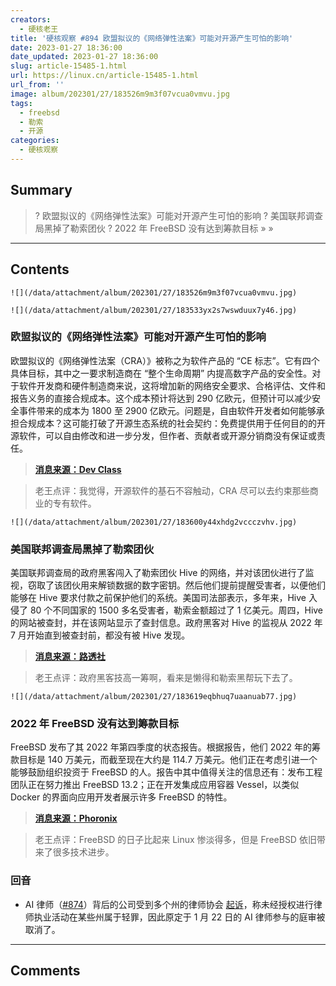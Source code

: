 ```yaml
---
creators:
  - 硬核老王
title: '硬核观察 #894 欧盟拟议的《网络弹性法案》可能对开源产生可怕的影响'
date: 2023-01-27 18:36:00
date_updated: 2023-01-27 18:36:00
slug: article-15485-1.html
url: https://linux.cn/article-15485-1.html
url_from: ''
image: album/202301/27/183526m9m3f07vcua0vmvu.jpg
tags:
  - freebsd
  - 勒索
  - 开源
categories:
  - 硬核观察
---
```


## Summary

> ? 欧盟拟议的《网络弹性法案》可能对开源产生可怕的影响
> ? 美国联邦调查局黑掉了勒索团伙
> ? 2022 年 FreeBSD 没有达到筹款目标
> » 
> »

***

<!-- more -->

## Contents

`![](/data/attachment/album/202301/27/183526m9m3f07vcua0vmvu.jpg)`

`![](/data/attachment/album/202301/27/183533yx2s7wswduux7y46.jpg)`

### 欧盟拟议的《网络弹性法案》可能对开源产生可怕的影响

欧盟拟议的《网络弹性法案（CRA）》被称之为软件产品的 “CE 标志”。它有四个具体目标，其中之一要求制造商在 “整个生命周期” 内提高数字产品的安全性。对于软件开发商和硬件制造商来说，这将增加新的网络安全要求、合格评估、文件和报告义务的直接合规成本。这个成本预计将达到 290 亿欧元，但预计可以减少安全事件带来的成本为 1800 至 2900 亿欧元。问题是，自由软件开发者如何能够承担合规成本？这可能打破了开源生态系统的社会契约：免费提供用于任何目的的开源软件，可以自由修改和进一步分发，但作者、贡献者或开源分销商没有保证或责任。

> 
> **[消息来源：Dev Class](https://devclass.com/2023/01/24/eus-proposed-ce-mark-for-software-could-have-dire-impact-on-open-source/)**
> 
> 
> 

> 
> 老王点评：我觉得，开源软件的基石不容触动，CRA 尽可以去约束那些商业的专有软件。
> 
> 
> 

`![](/data/attachment/album/202301/27/183600y44xhdg2vccczvhv.jpg)`

### 美国联邦调查局黑掉了勒索团伙

美国联邦调查局的政府黑客闯入了勒索团伙 Hive 的网络，并对该团伙进行了监视，窃取了该团伙用来解锁数据的数字密钥。然后他们提前提醒受害者，以便他们能够在 Hive 要求付款之前保护他们的系统。美国司法部表示，多年来，Hive 入侵了 80 个不同国家的 1500 多名受害者，勒索金额超过了 1 亿美元。周四，Hive 的网站被查封，并在该网站显示了查封信息。政府黑客对 Hive 的监视从 2022 年 7 月开始直到被查封前，都没有被 Hive 发现。

> 
> **[消息来源：路透社](https://www.reuters.com/world/us/announcement-posted-hive-ransomware-groups-site-says-it-has-been-seized-by-fbi-2023-01-26/)**
> 
> 
> 

> 
> 老王点评：政府黑客技高一筹啊，看来是懒得和勒索黑帮玩下去了。
> 
> 
> 

`![](/data/attachment/album/202301/27/183619eqbhuq7uaanuab77.jpg)`

### 2022 年 FreeBSD 没有达到筹款目标

FreeBSD 发布了其 2022 年第四季度的状态报告。根据报告，他们 2022 年的筹款目标是 140 万美元，而截至现在大约是 114.7 万美元。他们正在考虑引进一个能够鼓励组织投资于 FreeBSD 的人。报告中其中值得关注的信息还有：发布工程团队正在努力推出 FreeBSD 13.2；正在开发集成应用容器 Vessel，以类似 Docker 的界面向应用开发者展示许多 FreeBSD 的特性。

> 
> **[消息来源：Phoronix](https://www.phoronix.com/news/FreeBSD-Q4-2022-Highlights)**
> 
> 
> 

> 
> 老王点评：FreeBSD 的日子比起来 Linux 惨淡得多，但是 FreeBSD 依旧带来了很多技术进步。
> 
> 
> 

### 回音

* AI 律师（[#874](https://linux.cn/article-15422-1.html)）背后的公司受到多个州的律师协会 [起诉](https://www.npr.org/2023/01/25/1151435033/a-robot-was-scheduled-to-argue-in-court-then-came-the-jail-threats)，称未经授权进行律师执业活动在某些州属于轻罪，因此原定于 1 月 22 日的 AI 律师参与的庭审被取消了。

***

## Comments
